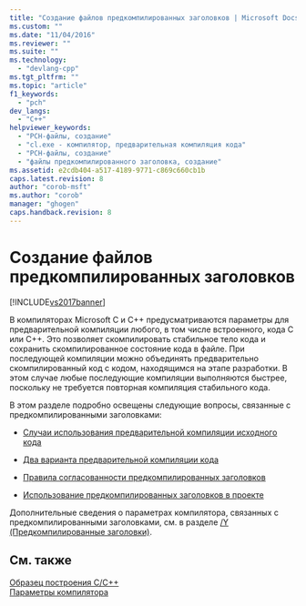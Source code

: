 ```yaml
---
title: "Создание файлов предкомпилированных заголовков | Microsoft Docs"
ms.custom: ""
ms.date: "11/04/2016"
ms.reviewer: ""
ms.suite: ""
ms.technology: 
  - "devlang-cpp"
ms.tgt_pltfrm: ""
ms.topic: "article"
f1_keywords: 
  - "pch"
dev_langs: 
  - "C++"
helpviewer_keywords: 
  - "PCH-файлы, создание"
  - "cl.exe - компилятор, предварительная компиляция кода"
  - "PCH-файлы, создание"
  - "файлы предкомпилированного заголовка, создание"
ms.assetid: e2cdb404-a517-4189-9771-c869c660cb1b
caps.latest.revision: 8
author: "corob-msft"
ms.author: "corob"
manager: "ghogen"
caps.handback.revision: 8
---
```

# Создание файлов предкомпилированных заголовков
[!INCLUDE[vs2017banner](../../assembler/inline/includes/vs2017banner.md)]

В компиляторах Microsoft C и C\+\+ предусматриваются параметры для предварительной компиляции любого, в том числе встроенного, кода C или C\+\+.  Это позволяет скомпилировать стабильное тело кода и сохранить скомпилированное состояние кода в файле. При последующей компиляции можно объединять предварительно скомпилированный код с кодом, находящимся на этапе разработки.  В этом случае любые последующие компиляции выполняются быстрее, поскольку не требуется повторная компиляция стабильного кода.  
  
 В этом разделе подробно освещены следующие вопросы, связанные с предкомпилированными заголовками:  
  
-   [Случаи использования предварительной компиляции исходного кода](../../build/reference/when-to-precompile-source-code.md)  
  
-   [Два варианта предварительной компиляции кода](../../build/reference/two-choices-for-precompiling-code.md)  
  
-   [Правила согласованности предкомпилированных заголовков](../../build/reference/precompiled-header-consistency-rules.md)  
  
-   [Использование предкомпилированных заголовков в проекте](../../build/reference/using-precompiled-headers-in-a-project.md)  
  
 Дополнительные сведения о параметрах компилятора, связанных с предкомпилированными заголовками, см. в разделе [\/Y \(Предкомпилированные заголовки\)](../../build/reference/y-precompiled-headers.md).  
  
## См. также  
 [Образец построения C\/C\+\+](../Topic/C-C++%20Building%20Reference.md)   
 [Параметры компилятора](../../build/reference/compiler-options.md)